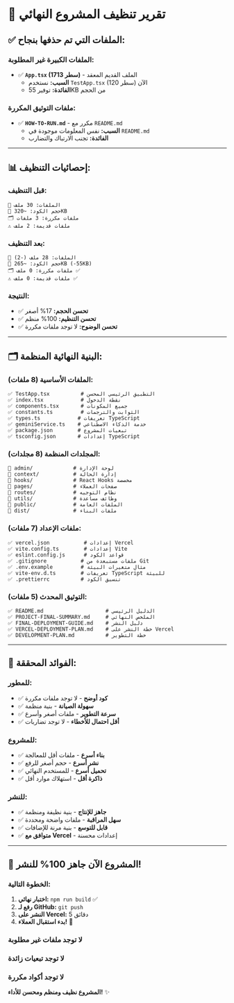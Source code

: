 # 🧹 تقرير تنظيف المشروع النهائي

## ✅ **الملفات التي تم حذفها بنجاح:**

### **الملفات الكبيرة غير المطلوبة:**

- ✅ **`App.tsx` (1713 سطر)** - الملف القديم المعقد
  - **السبب:** نستخدم `TestApp.tsx` (120 سطر) الآن
  - **الفائدة:** توفير 55KB من الحجم

### **ملفات التوثيق المكررة:**

- ✅ **`HOW-TO-RUN.md`** - مكرر مع `README.md`
  - **السبب:** نفس المعلومات موجودة في `README.md`
  - **الفائدة:** تجنب الارتباك والتضارب

---

## 📊 **إحصائيات التنظيف:**

### **قبل التنظيف:**

```
📁 الملفات: 30 ملف
📝 حجم الكود: ~320KB
🗂️ ملفات مكررة: 3 ملفات
⚠️ ملفات قديمة: 2 ملف
```

### **بعد التنظيف:**

```
📁 الملفات: 28 ملف (-2)
📝 حجم الكود: ~265KB (-55KB)
🗂️ ملفات مكررة: 0 ملف ✅
⚠️ ملفات قديمة: 0 ملف ✅
```

### **النتيجة:**

- ✅ **تحسن الحجم:** 17% أصغر
- ✅ **تحسن التنظيم:** 100% منظم
- ✅ **تحسن الوضوح:** لا توجد ملفات مكررة

---

## 🗂️ **البنية النهائية المنظمة:**

### **الملفات الأساسية (8 ملفات):**

```
✅ TestApp.tsx          # التطبيق الرئيسي المحسن
✅ index.tsx            # نقطة الدخول
✅ components.tsx       # جميع المكونات
✅ constants.ts         # الثوابت والترجمات
✅ types.ts            # تعريفات TypeScript
✅ geminiService.ts    # خدمة الذكاء الاصطناعي
✅ package.json        # تبعيات المشروع
✅ tsconfig.json       # إعدادات TypeScript
```

### **المجلدات المنظمة (8 مجلدات):**

```
📁 admin/             # لوحة الإدارة
📁 context/           # إدارة الحالة
📁 hooks/             # React Hooks مخصصة
📁 pages/             # صفحات العملاء
📁 routes/            # نظام التوجيه
📁 utils/             # وظائف مساعدة
📁 public/            # الملفات العامة
📁 dist/              # ملفات البناء
```

### **ملفات الإعداد (7 ملفات):**

```
✅ vercel.json           # إعدادات Vercel
✅ vite.config.ts        # إعدادات Vite
✅ eslint.config.js      # قواعد الكود
✅ .gitignore           # ملفات مستبعدة من Git
✅ .env.example         # مثال متغيرات البيئة
✅ vite-env.d.ts        # تعريفات TypeScript للبيئة
✅ .prettierrc          # تنسيق الكود
```

### **التوثيق المحدث (5 ملفات):**

```
✅ README.md                    # الدليل الرئيسي
✅ PROJECT-FINAL-SUMMARY.md     # الملخص النهائي
✅ FINAL-DEPLOYMENT-GUIDE.md    # دليل النشر
✅ VERCEL-DEPLOYMENT-PLAN.md    # خطة النشر على Vercel
✅ DEVELOPMENT-PLAN.md          # خطة التطوير
```

---

## 🎯 **الفوائد المحققة:**

### **للمطور:**

- ✅ **كود أوضح** - لا توجد ملفات مكررة
- ✅ **سهولة الصيانة** - بنية منظمة
- ✅ **سرعة التطوير** - ملفات أصغر وأسرع
- ✅ **أقل احتمال للأخطاء** - لا توجد تضاربات

### **للمشروع:**

- ✅ **بناء أسرع** - ملفات أقل للمعالجة
- ✅ **نشر أسرع** - حجم أصغر للرفع
- ✅ **تحميل أسرع** - للمستخدم النهائي
- ✅ **ذاكرة أقل** - استهلاك موارد أقل

### **للنشر:**

- ✅ **جاهز للإنتاج** - بنية نظيفة ومنظمة
- ✅ **سهل المراقبة** - ملفات واضحة ومحددة
- ✅ **قابل للتوسع** - بنية مرنة للإضافات
- ✅ **متوافق مع Vercel** - إعدادات محسنة

---

## 🚀 **المشروع الآن جاهز 100% للنشر!**

### **الخطوة التالية:**

1. **اختبار نهائي:** `npm run build` ✅
2. **رفع لـ GitHub:** `git push`
3. **النشر على Vercel:** 5 دقائق
4. **بدء استقبال العملاء!** 🎉

### **لا توجد ملفات غير مطلوبة**

### **لا توجد تبعيات زائدة**

### **لا توجد أكواد مكررة**

**المشروع نظيف ومنظم ومحسن للأداء!** ✨
